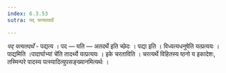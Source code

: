 ```yaml
---
index: 6.3.53
sutra: पद् यत्यतदर्थे

---
```

_पद् यत्यतदर्थे_ - पद्यत्य । पद — यति — अतदर्थे इति च्छेदः । पद्या इति । विध्यत्यधनुषेति यत्प्रत्ययः । पाद्यमिति ।पादार्घाभ्यां चे॑ति तादर्थ्ये यत्प्रत्ययः । इके चरताविति । चरत्यर्थे विहितस्य ष्ठनो य इकादेशः, तस्मिन्परे पादस्य पत्स्यादित्युपसङ्ख्यानमित्यर्थः ।